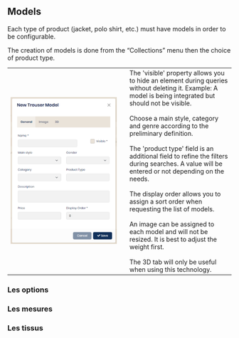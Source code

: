 ## Models

Each type of product (jacket, polo shirt, etc.) must have models in order to be configurable.

The creation of models is done from the “Collections” menu then the choice of product type.

<table>
    <tbody>
        <tr>
            <td align="left" width="450">
                <img src="../Images/Administration/NewModel.png" alt="Nouveau modèle" class="shadow-sm" />
            </td>
            <td align="center"></td>
            <td width="350">
                The 'visible' property allows you to hide an element during queries without deleting it. Example: A model is being integrated but should not be visible.<br/><br/>
                Choose a main style, category and genre according to the preliminary definition.<br/><br/>
                The 'product type' field is an additional field to refine the filters during searches. A value will be entered or not depending on the needs.<br/><br/>
                The display order allows you to assign a sort order when requesting the list of models.<br/><br/>
                An image can be assigned to each model and will not be resized. It is best to adjust the weight first.<br/><br/>
                The 3D tab will only be useful when using this technology.
            </td>
        </tr>
    </tbody>
</table>

### Les options

### Les mesures

### Les tissus
